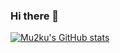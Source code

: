 ### Hi there 👋

[![Mu2ku's GitHub stats](https://github-readme-stats.vercel.app/api?username=mu2ku)](https://github.com/mu2ku/github-readme-stats)

<!--
**mu2ku/mu2ku** is a ✨ _special_ ✨ repository because its `README.md` (this file) appears on your GitHub profile.

Here are some ideas to get you started:

- 🔭 I’m currently working on ...
- 🌱 I’m currently learning ...
- 👯 I’m looking to collaborate on ...
- 🤔 I’m looking for help with ...
- 💬 Ask me about ...
- 📫 How to reach me: ...
- 😄 Pronouns: ...
- ⚡ Fun fact: ...
-->

